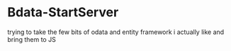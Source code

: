 # Bdata-StartServer
trying to take the few bits of odata and entity framework i actually like and bring them to JS
